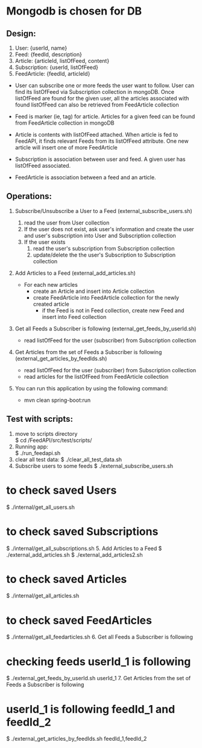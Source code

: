 # Mongodb is chosen for DB

## Design:
1. User: {userId, name}
2. Feed: {feedId, description}
3. Article: {articleId, listOfFeed, content}
4. Subscription: {userId, listOfFeed}
5. FeedArticle: {feedId, articleId} 

- User can subscribe one or more feeds the user want to follow. User can find its listOfFeed via Subscription collection in mongoDB. Once listOfFeed are found for the given user, all the articles associated with found listOfFeed can also be retrieved from FeedArticle collection

- Feed is marker (ie, tag) for article. Articles for a given feed can be found from FeedArticle collection in mongoDB

- Article is contents with listOfFeed attached. When article is fed to FeedAPI, it finds relevant Feeds from its listOfFeed attribute. One new article will insert one of more FeedArticle

- Subscription is association between user and feed. A given user has listOfFeed associated.

- FeedArticle is association between a feed and an article. 


## Operations:

  1. Subscribe/Unsubscribe a User to a Feed
  (external_subscribe_users.sh)
      1. read the user from User collection
      	1. If the user does not exist, ask user's information and create the user and user's subscription into User and Subscription collection
      	1. If the user exists
		      1. read the user's subscription from Subscription collection
		      1. update/delete the the user's Subscription to Subscription collection
      
  2. Add Articles to a Feed
  (external_add_articles.sh)
      - For each new articles  
        - create an Article and insert into Article collection  
        - create FeedArticle into FeedArticle collection for the newly created article  
            - if the Feed is not in Feed collection, create new Feed and insert into Feed collection
  
  3. Get all Feeds a Subscriber is following
  (external_get_feeds_by_userId.sh)
      - read listOfFeed for the user (subscriber) from Subscription collection 
  
  4. Get Articles from the set of Feeds a Subscriber is following
  (external_get_articles_by_feedIds.sh)
      - read listOfFeed for the user (subscriber) from Subscription collection  
      - read articles for the listOfFeed from FeedArticle collection  
	
  5. You can run this application by using the following command:

      - mvn clean spring-boot:run
    
## Test with scripts:
 1. move to scripts directory  
   $ cd /FeedAPI/src/test/scripts/
 2. Running app:   
   $ ./run_feedapi.sh
 3. clear all test data: 
   $ ./clear_all_test_data.sh
 4. Subscribe users to some feeds
   $ ./external_subscribe_users.sh
   # to check saved Users
   $ ./internal/get_all_users.sh 
   # to check saved Subscriptions
   $ ./internal/get_all_subscriptions.sh
 5. Add Articles to a Feed
   $ ./external_add_articles.sh
   $ ./external_add_articles2.sh
   # to check saved Articles
   $ ./internal/get_all_articles.sh 
   # to check saved FeedArticles
   $ ./internal/get_all_feedarticles.sh 
 6. Get all Feeds a Subscriber is following
   # checking feeds userId_1 is following
   $ ./external_get_feeds_by_userId.sh userId_1 
 7. Get Articles from the set of Feeds a Subscriber is following
   # userId_1 is following feedId_1 and feedId_2
   $ ./external_get_articles_by_feedIds.sh feedId_1,feedId_2
    